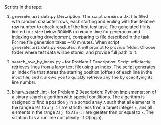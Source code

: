 Scripts in the repo:
1. generate_test_data.py
Description:
The script creates a .txt file filled with random character rows, each starting and ending with the iterative row number to check result of the first test task. The generated file is limited to a size below 500MB to reduce time for generation and indexing during development, comparing to file described in the task. For me file generaion takes ~40 minutes.
When script generate_test_data.py executed, it will prompt to provide folder. Choose folder where test data will be stored, and provide full path to it. 

2. search_row_by_index.py - for Problem 1
Description:
Script efficiently retrieves lines from a large text file using an index. The script generates an index file that stores the starting position (offset) of each line in the input file, and it allows you to quickly retrieve any line by specifying its line number.

3. binary_search_int - for Problem 2
Description:
Python implementation of a binary search algorithm with special conditions. The algorithm is designed to find a position `j` in a sorted array `A` such that all elements in the range `A[0]` to `A[j-1]` are strictly less than a target integer `x`, and all elements in the range `A[j]` to `A[n-1]` are greater than or equal to `x`. The solution has a runtime complexity of O(log n).
